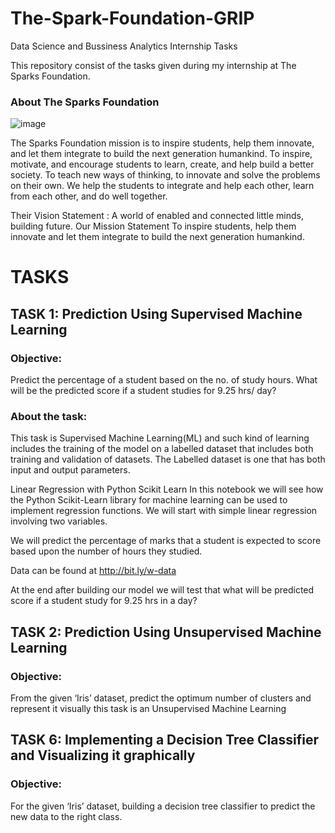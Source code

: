 # The-Spark-Foundation-GRIP
Data Science and Bussiness Analytics Internship Tasks

This repository consist of the tasks given during my internship at The Sparks Foundation.

### About The Sparks Foundation
![image](https://user-images.githubusercontent.com/85657830/121639186-cd71c080-caa9-11eb-8865-c05731861d63.png)


The Sparks Foundation mission is to inspire students, help them innovate, and let them integrate to build the next generation humankind. To inspire, motivate, and encourage students to learn, create, and help build a better society. To teach new ways of thinking, to innovate and solve the problems on their own. We help the students to integrate and help each other, learn from each other, and do well together.

Their Vision Statement : A world of enabled and connected little minds, building future. Our Mission Statement To inspire students, help them innovate and let them integrate to build the next generation humankind.

# TASKS

## TASK 1: Prediction Using Supervised Machine Learning

### Objective:
Predict the percentage of a student based on the no. of study hours. What will be the predicted score if a student studies for 9.25 hrs/ day?

### About the task:
This task is Supervised Machine Learning(ML) and such kind of learning includes the training of the model on a labelled dataset that includes both training and validation of datasets. The Labelled dataset is one that has both input and output parameters.

Linear Regression with Python Scikit Learn In this notebook we will see how the Python Scikit-Learn library for machine learning can be used to implement regression functions. We will start with simple linear regression involving two variables.

We will predict the percentage of marks that a student is expected to score based upon the number of hours they studied.

Data can be found at http://bit.ly/w-data

At the end after building our model we will test that what will be predicted score if a student study for 9.25 hrs in a day?

## TASK 2: Prediction Using Unsupervised Machine Learning

### Objective:
From the given ‘Iris’ dataset, predict the optimum number of clusters and represent it visually this task is an Unsupervised Machine Learning 

## TASK 6: Implementing a Decision Tree Classifier and Visualizing it graphically

### Objective:
For the given ‘Iris’ dataset, building a decision tree classifier to predict the new data to the right class. 

